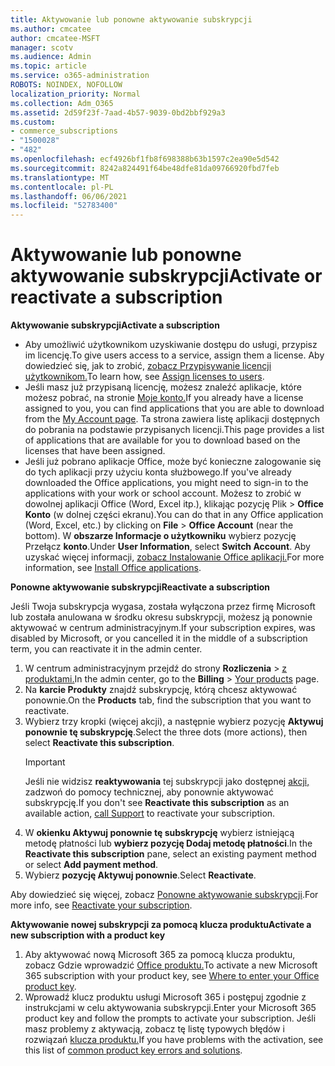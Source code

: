 ```yaml
---
title: Aktywowanie lub ponowne aktywowanie subskrypcji
ms.author: cmcatee
author: cmcatee-MSFT
manager: scotv
ms.audience: Admin
ms.topic: article
ms.service: o365-administration
ROBOTS: NOINDEX, NOFOLLOW
localization_priority: Normal
ms.collection: Adm_O365
ms.assetid: 2d59f23f-7aad-4b57-9039-0bd2bbf929a3
ms.custom:
- commerce_subscriptions
- "1500028"
- "482"
ms.openlocfilehash: ecf4926bf1fb8f698388b63b1597c2ea90e5d542
ms.sourcegitcommit: 8242a824491f64be48dfe81da09766920fbd7feb
ms.translationtype: MT
ms.contentlocale: pl-PL
ms.lasthandoff: 06/06/2021
ms.locfileid: "52783400"
---
```

# <a name="activate-or-reactivate-a-subscription"></a><span data-ttu-id="ba3e5-102">Aktywowanie lub ponowne aktywowanie subskrypcji</span><span class="sxs-lookup"><span data-stu-id="ba3e5-102">Activate or reactivate a subscription</span></span>

<span data-ttu-id="ba3e5-103">**Aktywowanie subskrypcji**</span><span class="sxs-lookup"><span data-stu-id="ba3e5-103">**Activate a subscription**</span></span>

- <span data-ttu-id="ba3e5-104">Aby umożliwić użytkownikom uzyskiwanie dostępu do usługi, przypisz im licencję.</span><span class="sxs-lookup"><span data-stu-id="ba3e5-104">To give users access to a service, assign them a license.</span></span> <span data-ttu-id="ba3e5-105">Aby dowiedzieć się, jak to zrobić, [zobacz Przypisywanie licencji użytkownikom.](/microsoft-365/admin/manage/assign-licenses-to-users)</span><span class="sxs-lookup"><span data-stu-id="ba3e5-105">To learn how, see [Assign licenses to users](/microsoft-365/admin/manage/assign-licenses-to-users).</span></span>
- <span data-ttu-id="ba3e5-106">Jeśli masz już przypisaną licencję, możesz znaleźć aplikacje, które możesz pobrać, na stronie [Moje konto.](https://portal.office.com/account/#installs)</span><span class="sxs-lookup"><span data-stu-id="ba3e5-106">If you already have a license assigned to you, you can find applications that you are able to download from the [My Account page](https://portal.office.com/account/#installs).</span></span> <span data-ttu-id="ba3e5-107">Ta strona zawiera listę aplikacji dostępnych do pobrania na podstawie przypisanych licencji.</span><span class="sxs-lookup"><span data-stu-id="ba3e5-107">This page provides a list of applications that are available for you to download based on the licenses that have been assigned.</span></span>
- <span data-ttu-id="ba3e5-108">Jeśli już pobrano aplikacje Office, może być konieczne zalogowanie się do tych aplikacji przy użyciu konta służbowego.</span><span class="sxs-lookup"><span data-stu-id="ba3e5-108">If you've already downloaded the Office applications, you might need to sign-in to the applications with your work or school account.</span></span> <span data-ttu-id="ba3e5-109">Możesz to zrobić w dowolnej aplikacji Office (Word, Excel itp.), klikając pozycję Plik  >  **Office Konto** (w dolnej części ekranu).</span><span class="sxs-lookup"><span data-stu-id="ba3e5-109">You can do that in any Office application (Word, Excel, etc.) by clicking on **File** > **Office Account** (near the bottom).</span></span> <span data-ttu-id="ba3e5-110">W **obszarze Informacje o użytkowniku** wybierz pozycję Przełącz **konto**.</span><span class="sxs-lookup"><span data-stu-id="ba3e5-110">Under **User Information**, select **Switch Account**.</span></span> <span data-ttu-id="ba3e5-111">Aby uzyskać więcej informacji, [zobacz Instalowanie Office aplikacji.](/microsoft-365/admin/setup/install-applications)</span><span class="sxs-lookup"><span data-stu-id="ba3e5-111">For more information, see [Install Office applications](/microsoft-365/admin/setup/install-applications).</span></span>

<span data-ttu-id="ba3e5-112">**Ponowne aktywowanie subskrypcji**</span><span class="sxs-lookup"><span data-stu-id="ba3e5-112">**Reactivate a subscription**</span></span>

<span data-ttu-id="ba3e5-113">Jeśli Twoja subskrypcja wygasa, została wyłączona przez firmę Microsoft lub została anulowana w środku okresu subskrypcji, możesz ją ponownie aktywować w centrum administracyjnym.</span><span class="sxs-lookup"><span data-stu-id="ba3e5-113">If your subscription expires, was disabled by Microsoft, or you cancelled it in the middle of a subscription term, you can reactivate it in the admin center.</span></span>
  
1. <span data-ttu-id="ba3e5-114">W centrum administracyjnym przejdź do strony **Rozliczenia**  >  [z produktami.](https://go.microsoft.com/fwlink/p/?linkid=842054)</span><span class="sxs-lookup"><span data-stu-id="ba3e5-114">In the admin center, go to the **Billing** > [Your products](https://go.microsoft.com/fwlink/p/?linkid=842054) page.</span></span>
2. <span data-ttu-id="ba3e5-115">Na **karcie Produkty** znajdź subskrypcję, którą chcesz aktywować ponownie.</span><span class="sxs-lookup"><span data-stu-id="ba3e5-115">On the **Products** tab, find the subscription that you want to reactivate.</span></span>
3. <span data-ttu-id="ba3e5-116">Wybierz trzy kropki (więcej akcji), a następnie wybierz pozycję **Aktywuj ponownie tę subskrypcję**.</span><span class="sxs-lookup"><span data-stu-id="ba3e5-116">Select the three dots (more actions), then select **Reactivate this subscription**.</span></span>
    > [!IMPORTANT]
    > <span data-ttu-id="ba3e5-117">Jeśli nie widzisz **reaktywowania** tej subskrypcji jako dostępnej [akcji,](https://go.microsoft.com/fwlink/p/?linkid=518322) zadzwoń do pomocy technicznej, aby ponownie aktywować subskrypcję.</span><span class="sxs-lookup"><span data-stu-id="ba3e5-117">If you don't see **Reactivate this subscription** as an available action, [call Support](https://go.microsoft.com/fwlink/p/?linkid=518322) to reactivate your subscription.</span></span>
4. <span data-ttu-id="ba3e5-118">W **okienku Aktywuj ponownie tę subskrypcję** wybierz istniejącą metodę płatności lub **wybierz pozycję Dodaj metodę płatności**.</span><span class="sxs-lookup"><span data-stu-id="ba3e5-118">In the **Reactivate this subscription** pane, select an existing payment method or select **Add payment method**.</span></span>
5. <span data-ttu-id="ba3e5-119">Wybierz **pozycję Aktywuj ponownie**.</span><span class="sxs-lookup"><span data-stu-id="ba3e5-119">Select **Reactivate**.</span></span>

<span data-ttu-id="ba3e5-120">Aby dowiedzieć się więcej, zobacz [Ponowne aktywowanie subskrypcji](/microsoft-365/commerce/subscriptions/reactivate-your-subscription).</span><span class="sxs-lookup"><span data-stu-id="ba3e5-120">For more info, see [Reactivate your subscription](/microsoft-365/commerce/subscriptions/reactivate-your-subscription).</span></span>

<span data-ttu-id="ba3e5-121">**Aktywowanie nowej subskrypcji za pomocą klucza produktu**</span><span class="sxs-lookup"><span data-stu-id="ba3e5-121">**Activate a new subscription with a product key**</span></span>

1. <span data-ttu-id="ba3e5-122">Aby aktywować nową Microsoft 365 za pomocą klucza produktu, zobacz Gdzie wprowadzić [Office produktu.](https://support.office.com/article/where-to-enter-your-office-product-key-0a82e5ae-739e-4b92-a6f4-2ec780c185db)</span><span class="sxs-lookup"><span data-stu-id="ba3e5-122">To activate a new Microsoft 365 subscription with your product key, see [Where to enter your Office product key](https://support.office.com/article/where-to-enter-your-office-product-key-0a82e5ae-739e-4b92-a6f4-2ec780c185db).</span></span>
2. <span data-ttu-id="ba3e5-123">Wprowadź klucz produktu usługi Microsoft 365 i postępuj zgodnie z instrukcjami w celu aktywowania subskrypcji.</span><span class="sxs-lookup"><span data-stu-id="ba3e5-123">Enter your Microsoft 365 product key and follow the prompts to activate your subscription.</span></span> <span data-ttu-id="ba3e5-124">Jeśli masz problemy z aktywacją, zobacz tę listę typowych błędów i rozwiązań [klucza produktu.](/microsoft-365/commerce/product-key-errors-and-solutions)</span><span class="sxs-lookup"><span data-stu-id="ba3e5-124">If you have problems with the activation, see this list of [common product key errors and solutions](/microsoft-365/commerce/product-key-errors-and-solutions).</span></span>